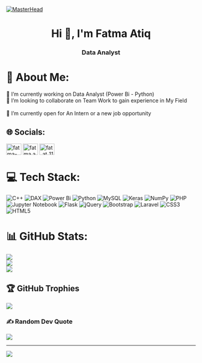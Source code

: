 [![MasterHead](https://firebasestorage.googleapis.com/v0/b/convergenceapp-53e0e.appspot.com/o/PhotoGrid_Plus_1655948398167.jpg?alt=media&token=bfe0be2b-4aa9-456c-966f-9aba6957e0bf)](https"//rishavchanda.io)
<h1 align="center">Hi 👋, I'm Fatma Atiq</h1>
<h3 align="center"> Data Analyst</h3>

# 💫 About Me:
🔭 I’m currently working on Data Analyst (Power Bi - Python)<br>👯 I’m looking to collaborate on  Team Work to gain experience in My Field<br> <br>🤝 I’m currently open for An Intern or a new job opportunity<br>


## 🌐 Socials:

<a href="https://www.linkedin.com/in/fatma-atiq-2a155623a/" target="blank"><img align="center" src="https://raw.githubusercontent.com/rahuldkjain/github-profile-readme-generator/master/src/images/icons/Social/linked-in-alt.svg" alt="fatma-atiq-2a155623a" height="30" width="40" /></a>
<a href="https://www.facebook.com/fatma.atiq.96" target="blank"><img align="center" src="https://raw.githubusercontent.com/rahuldkjain/github-profile-readme-generator/master/src/images/icons/Social/facebook.svg" alt="fatma.atiq.96" height="30" width="40" /></a>
<a href="https://www.instagram.com/fat_at_11/" target="blank"><img align="center" src="https://raw.githubusercontent.com/rahuldkjain/github-profile-readme-generator/master/src/images/icons/Social/instagram.svg" alt="fat_at_11" height="30" width="40" /></a>
</p>

# 💻 Tech Stack:
![C++](https://img.shields.io/badge/c++-%2300599C.svg?style=for-the-badge&logo=c%2B%2B&logoColor=white) ![DAX](https://img.shields.io/badge/dax-%231572B6.svg?style=for-the-badge&logo=dax&logoColor=white) ![Power Bi](https://img.shields.io/badge/powerbi-%23ED8B00.svg?style=for-the-badge&logo=powerbi&logoColor=white)  ![Python](https://img.shields.io/badge/python-%23ED8B00.svg?style=for-the-badge&logo=python&logoColor=white) ![MySQL](https://img.shields.io/badge/mysql-%2300f.svg?style=for-the-badge&logo=mysql&logoColor=white) ![Keras](https://img.shields.io/badge/Keras-%23D00000.svg?style=for-the-badge&logo=Keras&logoColor=white) ![NumPy](https://img.shields.io/badge/numpy-%23013243.svg?style=for-the-badge&logo=numpy&logoColor=white) ![PHP](https://img.shields.io/badge/php-%23777BB4.svg?style=for-the-badge&logo=php&logoColor=white) ![Jupyter Notebook](https://img.shields.io/badge/JupyterNotebook-%23007ACC.svg?style=for-the-badge&logo=JupyterNotebook&logoColor=white) ![Flask](https://img.shields.io/badge/flask-%23000.svg?style=for-the-badge&logo=flask&logoColor=white) ![jQuery](https://img.shields.io/badge/jquery-%230769AD.svg?style=for-the-badge&logo=jquery&logoColor=white) ![Bootstrap](https://img.shields.io/badge/bootstrap-%23563D7C.svg?style=for-the-badge&logo=bootstrap&logoColor=white) ![Laravel](https://img.shields.io/badge/laravel-%23FF2D20.svg?style=for-the-badge&logo=laravel&logoColor=white)  ![CSS3](https://img.shields.io/badge/css3-%234ea94b.svg?style=for-the-badge&logo=mongodb&logoColor=white) ![HTML5](https://img.shields.io/badge/html5-%23E34F26.svg?style=for-the-badge&logo=html5&logoColor=white) 
# 📊 GitHub Stats:
![](https://github-readme-stats.vercel.app/api?username=fatma-atiq&theme=dark&hide_border=false&include_all_commits=false&count_private=false)<br/>
![](https://github-readme-streak-stats.herokuapp.com/?user=fatma-atiq&theme=dark&hide_border=false)<br/>
![](https://github-readme-stats.vercel.app/api/top-langs/?username=fatma-atiq&theme=dark&hide_border=false&include_all_commits=false&count_private=false&layout=compact)

## 🏆 GitHub Trophies
![](https://github-profile-trophy.vercel.app/?username=fatma-atiq&theme=radical&no-frame=false&no-bg=true&margin-w=4)

### ✍️ Random Dev Quote
![](https://quotes-github-readme.vercel.app/api?type=horizontal&theme=radical)

---
[![](https://visitcount.itsvg.in/api?id=fatma-atiq&icon=0&color=5)](https://visitcount.itsvg.in)

<!-- Proudly created with GPRM ( https://gprm.itsvg.in ) -->
